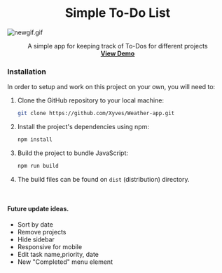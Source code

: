 <h1 align="center">Simple To-Do List</h1>

![newgif.gif](https://i.postimg.cc/q7VMSyF6/newgif.gif)

 <p align="center">
    A simple app for keeping track of To-Dos for different projects
    <br />
    <a href="https://xyves.github.io/TODO-List/"><strong>View Demo</strong></a>
  </p>

 ### Installation
In order to setup and work on this project on your own, you will need to:

1. Clone the GitHub repository to your local machine:

   ```bash
   git clone https://github.com/Xyves/Weather-app.git
   ```
   
2. Install the project's dependencies using npm:

   ```bash
   npm install
   ```

3. Build the project to bundle JavaScript:

   ```bash
   npm run build
   ```
4. The build files can be found on `dist` (distribution) directory.

<br>

#### Future update ideas.
- Sort by date
- Remove projects
- Hide sidebar
- Responsive for mobile
- Edit task name,priority, date
- New "Completed" menu element
